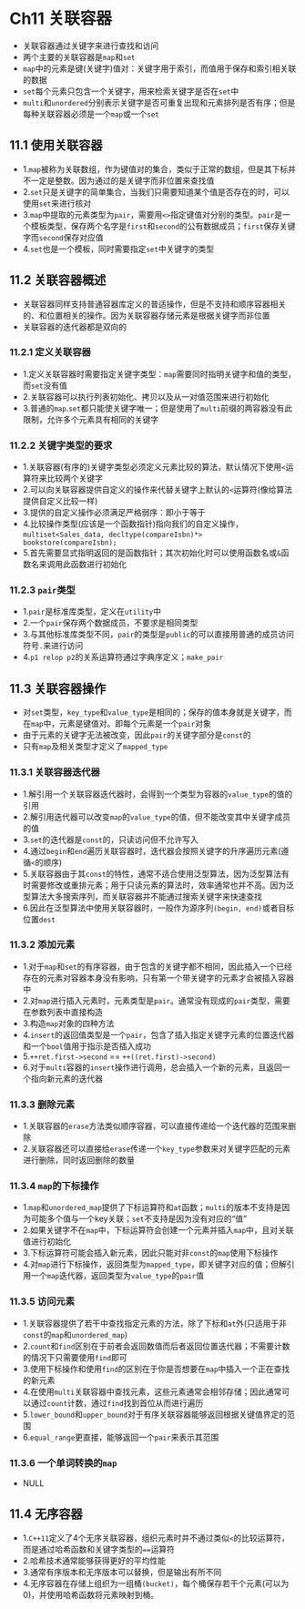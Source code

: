 # Ch11 关联容器
* 关联容器通过关键字来进行查找和访问
* 两个主要的关联容器是`map`和`set`
* `map`中的元素是键(关键字)值对：关键字用于索引，而值用于保存和索引相关联的数据
* `set`每个元素只包含一个关键字，用来检索关键字是否在`set`中
* `multi`和`unordered`分别表示关键字是否可重复出现和元素排列是否有序；但是每种关联容器必须是一个`map`或一个`set`

## 11.1 使用关联容器
* 1.`map`被称为关联数组，作为键值对的集合，类似于正常的数组，但是其下标并不一定是整数。因为通过的是关键字而非位置来查找值
* 2.`set`只是关键字的简单集合，当我们只需要知道某个值是否存在的时，可以使用`set`来进行核对
* 3.`map`中提取的元素类型为`pair`，需要用`<>`指定键值对分别的类型。`pair`是一个模板类型，保存两个名字是`first`和`second`的公有数据成员；`first`保存关键字而`second`保存对应值
* 4.`set`也是一个模板，同时需要指定`set`中关键字的类型

## 11.2 关联容器概述
* 关联容器同样支持普通容器库定义的普适操作，但是不支持和顺序容器相关的、和位置相关的操作。因为关联容器存储元素是根据关键字而非位置
* 关联容器的迭代器都是双向的

### 11.2.1 定义关联容器
* 1.定义关联容器时需要指定关键字类型：`map`需要同时指明关键字和值的类型，而`set`没有值
* 2.关联容器可以执行列表初始化、拷贝以及从一对值范围来进行初始化
* 3.普通的`map`.`set`都只能使关键字唯一；但是使用了`multi`前缀的两容器没有此限制，允许多个元素具有相同的关键字

### 11.2.2 关键字类型的要求
* 1.关联容器(有序的)关键字类型必须定义元素比较的算法，默认情况下使用`<`运算符来比较两个关键字
* 2.可以向关联容器提供自定义的操作来代替关键字上默认的`<`运算符(像给算法提供自定义比较一样)
* 3.提供的自定义操作必须满足严格弱序：即小于等于
* 4.比较操作类型(应该是一个函数指针)指向我们的自定义操作，`multiset<Sales_data, decltype(compareIsbn)*> bookstore(compareIsbn);`
* 5.首先需要显式指明返回的是函数指针；其次初始化时可以使用函数名或`&`函数名来调用此函数进行初始化

### 11.2.3 `pair`类型
* 1.`pair`是标准库类型，定义在`utility`中
* 2.一个`pair`保存两个数据成员，不要求是相同类型
* 3.与其他标准库类型不同，`pair`的类型是`public`的可以直接用普通的成员访问符号`.`来进行访问
* 4.`p1 relop p2`的关系运算符通过字典序定义；`make_pair`

## 11.3 关联容器操作
* 对`set`类型，`key_type`和`value_type`是相同的；保存的值本身就是关键字，而在`map`中，元素是键值对。即每个元素是一个`pair`对象
* 由于元素的关键字无法被改变，因此`pair`的关键字部分是`const`的
* 只有`map`及相关类型才定义了`mapped_type`

### 11.3.1 关联容器迭代器
* 1.解引用一个关联容器迭代器时，会得到一个类型为容器的`value_type`的值的引用
* 2.解引用迭代器可以改变`map`的`value_type`的值，但不能改变其中关键字成员的值
* 3.`set`的迭代器是`const`的，只读访问但不允许写入
* 4.通过`begin`和`end`遍历关联容器时，迭代器会按照关键字的升序遍历元素(遵循`<`的顺序)
* 5.关联容器由于其`const`的特性，通常不适合使用泛型算法，因为泛型算法有时需要修改或重排元素；用于只读元素的算法时，效率通常也并不高。因为泛型算法大多搜索序列，而关联容器并不能通过搜索关键字来快速查找
* 6.因此在泛型算法中使用关联容器时，一般作为源序列`(begin, end)`或者目标位置`dest`

### 11.3.2 添加元素
* 1.对于`map`和`set`的有序容器，由于包含的关键字都不相同，因此插入一个已经存在的元素对容器本身没有影响，只有第一个带关键字的元素才会被插入容器中
* 2.对`map`进行插入元素时，元素类型是`pair`。通常没有现成的`pair`类型，需要在参数列表中直接构造
* 3.构造`map`对象的四种方法
* 4.`insert`的返回值类型是一个`pair`，包含了插入指定关键字元素的位置迭代器和一个`bool`值用于指示是否插入成功
* 5.`++ret.first->second` == `++((ret.first)->second)`
* 6.对于`multi`容器的`insert`操作进行调用，总会插入一个新的元素，且返回一个指向新元素的迭代器

### 11.3.3 删除元素
* 1.关联容器的`erase`方法类似顺序容器，可以直接传递给一个迭代器的范围来删除
* 2.关联容器还可以直接给`erase`传递一个`key_type`参数来对关键字匹配的元素进行删除，同时返回删除的数量

### 11.3.4 `map`的下标操作
* 1.`map`和`unordered_map`提供了下标运算符和`at`函数；`multi`的版本不支持是因为可能多个值与一个key关联；`set`不支持是因为没有对应的“值”
* 2.如果关键字不在`map`中，下标运算符会创建一个元素并插入`map`中，且对关联值进行初始化
* 3.下标运算符可能会插入新元素，因此只能对非`const`的`map`使用下标操作
* 4.对`map`进行下标操作，返回类型为`mapped_type`，即关键字对应的值；但解引用一个`map`迭代器，返回类型为`value_type`的`pair`值

### 11.3.5 访问元素
* 1.关联容器提供了若干中查找指定元素的方法，除了下标和`at`外(只适用于非`const`的`map`和`unordered_map`)
* 2.`count`和`find`区别在于前者会返回数值而后者返回位置迭代器；不需要计数的情况下只需要使用`find`即可
* 3.使用下标操作和使用`find`的区别在于你是否想要在`map`中插入一个正在查找的新元素
* 4.在使用`multi`关联容器中查找元素，这些元素通常会相邻存储；因此通常可以通过`count`计数，通过`find`找到首位从而进行遍历
* 5.`lower_bound`和`upper_bound`对于有序关联容器能够返回根据关键值界定的范围
* 6.`equal_range`更直接，能够返回一个`pair`来表示其范围

### 11.3.6 一个单词转换的`map`
* NULL

## 11.4 无序容器
* 1.`C++11`定义了4个无序关联容器，组织元素时并不通过类似`<`的比较运算符，而是通过哈希函数和关键字类型的`==`运算符
* 2.哈希技术通常能够获得更好的平均性能
* 3.通常有序版本和无序版本可以替换，但是输出有所不同
* 4.无序容器在存储上组织为一组桶`(bucket)`，每个桶保存若干个元素(可以为0)，并使用哈希函数将元素映射到桶。